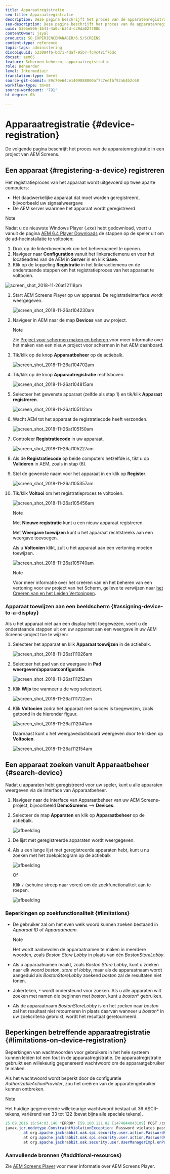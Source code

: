 ```yaml
---
title: Apparaatregistratie
seo-title: Apparaatregistratie
description: Deze pagina beschrijft het proces van de apparatenregistratie in een project van AEM Screens.
seo-description: Deze pagina beschrijft het proces van de apparatenregistratie in een project van AEM Screens.
uuid: 5365e506-1641-4a0c-b34d-c39da02f700b
contentOwner: jsyal
products: SG_EXPERIENCEMANAGER/6.5/SCREENS
content-type: reference
topic-tags: administering
discoiquuid: 523084f6-bd71-4daf-95b7-fc4c481f76dc
docset: aem65
feature: Schermen beheren, apparaatregistratie
role: Beheerder
level: Intermediair
translation-type: tm+mt
source-git-commit: 89c70e64ce1409888800af7c7edfbf92ab4b2c68
workflow-type: tm+mt
source-wordcount: '791'
ht-degree: 0%

---
```



# Apparaatregistratie {#device-registration}

De volgende pagina beschrijft het proces van de apparatenregistratie in een project van AEM Screens.

## Een apparaat {#registering-a-device} registreren

Het registratieproces van het apparaat wordt uitgevoerd op twee aparte computers:

* Het daadwerkelijke apparaat dat moet worden geregistreerd, bijvoorbeeld uw signaalweergave
* De AEM server waarmee het apparaat wordt geregistreerd

>[!NOTE]
>
>Nadat u de nieuwste Windows Player (*.exe*) hebt gedownload, voert u vanuit de pagina [AEM 6.4 Player Downloads](https://download.macromedia.com/screens/) de stappen op de speler uit om de ad-hocinstallatie te voltooien:
>
>1. Druk op de linkerbovenhoek om het beheerpaneel te openen.
>1. Navigeer naar **Configuration** vanuit het linkeractiemenu en voer het locatieadres van de AEM in **Server** in en klik **Save**.
>1. Klik op de koppeling **Registratie** in het linkeractiemenu en de onderstaande stappen om het registratieproces van het apparaat te voltooien.

>



![screen_shot_2018-11-26at12118pm](assets/screen_shot_2018-11-26at12118pm.png)

1. Start AEM Screens Player op uw apparaat. De registratieinterface wordt weergegeven.

   ![screen_shot_2018-11-26at104230am](assets/screen_shot_2018-11-26at104230am.png)

1. Navigeer in AEM naar de map **Devices** van uw project.

   >[!NOTE]
   >
   >Zie [Project voor schermen maken en beheren ](creating-a-screens-project.md) voor meer informatie over het maken van een nieuw project voor schermen in het AEM dashboard.

1. Tik/klik op de knop **Apparaatbeheer** op de actiebalk.

   ![screen_shot_2018-11-26at104702am](assets/screen_shot_2018-11-26at104702am.png)

1. Tik/klik op de knop **Apparaatregistratie** rechtsboven.

   ![screen_shot_2018-11-26at104815am](assets/screen_shot_2018-11-26at104815am.png)

1. Selecteer het gewenste apparaat (zelfde als stap 1) en tik/klik **Apparaat registreren**.

   ![screen_shot_2018-11-26at105112am](assets/screen_shot_2018-11-26at105112am.png)

1. Wacht AEM tot het apparaat de registratiecode heeft verzonden.

   ![screen_shot_2018-11-26at105150am](assets/screen_shot_2018-11-26at105150am.png)

1. Controleer **Registratiecode** in uw apparaat.

   ![screen_shot_2018-11-26at105227am](assets/screen_shot_2018-11-26at105227am.png)

1. Als de **Registratiecode** op beide computers hetzelfde is, tikt u op **Valideren** in AEM, zoals in stap (6).
1. Stel de gewenste naam voor het apparaat in en klik op **Register**.

   ![screen_shot_2018-11-26at105357am](assets/screen_shot_2018-11-26at105357am.png)

1. Tik/klik **Voltooi** om het registratieproces te voltooien.

   ![screen_shot_2018-11-26at105456am](assets/screen_shot_2018-11-26at105456am.png)

   >[!NOTE]
   >
   >Met **Nieuwe registratie** kunt u een nieuw apparaat registreren.
   >
   >Met **Weergave toewijzen** kunt u het apparaat rechtstreeks aan een weergave toevoegen.

   Als u **Voltooien** klikt, zult u het apparaat aan een vertoning moeten toewijzen.

   ![screen_shot_2018-11-26at105740am](assets/screen_shot_2018-11-26at105740am.png)

   >[!NOTE]
   >
   >Voor meer informatie over het creëren van en het beheren van een vertoning voor uw project van het Scherm, gelieve te verwijzen naar [het Creëren van en het Leiden Vertoningen](managing-displays.md).

### Apparaat toewijzen aan een beeldscherm {#assigning-device-to-a-display}

Als u het apparaat niet aan een display hebt toegewezen, voert u de onderstaande stappen uit om uw apparaat aan een weergave in uw AEM Screens-project toe te wijzen:

1. Selecteer het apparaat en klik **Apparaat toewijzen** in de actiebalk.

   ![screen_shot_2018-11-26at111026am](assets/screen_shot_2018-11-26at111026am.png)

1. Selecteer het pad van de weergave in **Pad weergeven/apparaatconfiguratie**.

   ![screen_shot_2018-11-26at111252am](assets/screen_shot_2018-11-26at111252am.png)

1. Klik **Wijs** toe wanneer u de weg selecteert.

   ![screen_shot_2018-11-26at111722am](assets/screen_shot_2018-11-26at111722am.png)

1. Klik **Voltooien** zodra het apparaat met succes is toegewezen, zoals getoond in de hieronder figuur.

   ![screen_shot_2018-11-26at112041am](assets/screen_shot_2018-11-26at112041am.png)

   Daarnaast kunt u het weergavedashboard weergeven door te klikken op **Voltooien**.

   ![screen_shot_2018-11-26at112154am](assets/screen_shot_2018-11-26at112154am.png)

## Een apparaat zoeken vanuit Apparaatbeheer {#search-device}

Nadat u apparaten hebt geregistreerd voor uw speler, kunt u alle apparaten weergeven via de interface van Apparaatbeheer.

1. Navigeer naar de interface van Apparaatbeheer van uw AEM Screens-project, bijvoorbeeld **DemoScreens** —> **Devices**.

1. Selecteer de map **Apparaten** en klik op **Apparaatbeheer** op de actiebalk.

   ![afbeelding](/help/user-guide/assets/device-manager/device-manager-1.png)

1. De lijst met geregistreerde apparaten wordt weergegeven.

1. Als u een lange lijst met geregistreerde apparaten hebt, kunt u nu zoeken met het zoekpictogram op de actiebalk

   ![afbeelding](/help/user-guide/assets/device-manager/device-manager-2.png)

   Of

   Klik `/` (schuine streep naar voren) om de zoekfunctionaliteit aan te roepen.

   ![afbeelding](/help/user-guide/assets/device-manager/device-manager-3.png)


### Beperkingen op zoekfunctionaliteit {#limitations}

* De gebruiker zal om het even welk woord kunnen zoeken bestaand in *Apparaat ID* of *Apparaatnaam*.

   >[!NOTE]
   >Het wordt aanbevolen de apparaatnamen te maken in meerdere woorden, zoals *Boston Store Lobby* in plaats van één *BostonStoreLobby*.

* Als u apparaatnamen maakt, zoals *Boston Store Lobby*, kunt u zoeken naar elk woord *boston*, *store* of *lobby*, maar als de apparaatnaam wordt aangeduid als *BostonStoreLobby* zoekend *boston* zal de resultaten niet tonen.

* Jokerteken, `*` wordt ondersteund voor zoeken. Als u alle apparaten wilt zoeken met namen die beginnen met *boston*, kunt u *boston** gebruiken.

* Als de apparaatnaam *BostonStoreLobby* is en het zoeken naar *boston* zal het resultaat niet retourneren in plaats daarvan wanneer u *boston** in uw zoekcriteria gebruikt, wordt het resultaat geretourneerd.

## Beperkingen betreffende apparaatregistratie {#limitations-on-device-registration}

Beperkingen van wachtwoorden voor gebruikers in het hele systeem kunnen leiden tot een fout in de apparaatregistratie. De apparaatregistratie gebruikt een willekeurig gegenereerd wachtwoord om de apparaatgebruiker te maken.

Als het wachtwoord wordt beperkt door de configuratie *AuthorizableActionProvider*, zou het creëren van de apparatengebruiker kunnen ontbreken.

>[!NOTE]
>
>Het huidige gegenereerde willekeurige wachtwoord bestaat uit 36 ASCII-tekens, variërend van 33 tot 122 (bevat bijna alle speciale tekens).

```java
25.09.2016 16:54:03.140 *ERROR* [59.100.121.82 [1474844043109] POST /content/screens/svc/registration HTTP/1.1] com.adobe.cq.screens.device.registration.impl.RegistrationServlet Error during device registration
javax.jcr.nodetype.ConstraintViolationException: Password violates password constraint (^(?=.*\d).{7,9}$).
        at org.apache.jackrabbit.oak.spi.security.user.action.PasswordValidationAction.validatePassword(PasswordValidationAction.java:105)
        at org.apache.jackrabbit.oak.spi.security.user.action.PasswordValidationAction.onPasswordChange(PasswordValidationAction.java:76)
        at org.apache.jackrabbit.oak.security.user.UserManagerImpl.onPasswordChange(UserManagerImpl.java:308)
```

### Aanvullende bronnen {#additional-resources}

Zie [AEM Screens Player](working-with-screens-player.md) voor meer informatie over AEM Screens Player.
